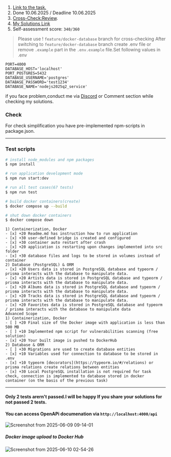 1. [Link to the task.](https://github.com/AlreadyBored/nodejs-assignments/blob/main/assignments/containerization-database-orm/assignment.md)
2. Done 10.06.2025 / Deadline 10.06.2025
3. [Cross-Check:Review](https://github.com/AlreadyBored/nodejs-assignments/blob/main/assignments/containerization-database-orm/score.md).
4. [My Solutions Link](https://github.com/asadbekiv/nodejs2025Q2-service)
5. Self-assessment score: `340/360`

> Please use ! `feature/docker-database` branch for cross-checking
After switching to `feature/docker-database` branch create .env file  or remove `.example`  part in the `.env.example` file.Set following values in .env

```
PORT=4000
DATABASE_HOST='localhost'
PORT_POSTGRES=5432
DATABASE_USERNAME='postgres'
DATABASE_PASSWORD='test1234'
DATABASE_NAME='nodejs2025q2_service'
```

if you face problem,conduct me via [Discord](https://discord.com/users/123456789012345678) or Comment section while checking my solutions.


### **Check**
For check simplification you have pre-implemented npm-scripts in package.json.

---

### Test scripts

```bash
# install node_modules and npm packages
$ npm install

# run application development mode
$ npm run start:dev

# run all test cases(67 tests)
$ npm run test

# build docker containers(create)
$ docker compose up --build

# shut down docker containers
$ docker compose down
```
```
1) Containerization, Docker
- [x] +20 Readme.md has instruction how to run application
- [x] +30 user-defined bridge is created and configured
- [x] +30 container auto restart after crash
- [x] +20 application is restarting upon changes implemented into src folder
- [x] +30 database files and logs to be stored in volumes instead of container
2) Database (PostgreSQL) & ORM
- [x] +20 Users data is stored in PostgreSQL database and typeorm / prisma interacts with the database to manipulate data.
- [x] +20 Artists data is stored in PostgreSQL database and typeorm / prisma interacts with the database to manipulate data.
- [x] +20 Albums data is stored in PostgreSQL database and typeorm / prisma interacts with the database to manipulate data.
- [x] +20 Tracks data is stored in PostgreSQL database and typeorm / prisma interacts with the database to manipulate data.
- [x] +20 Favorites data is stored in PostgreSQL database and typeorm / prisma interacts with the database to manipulate data
Advanced Scope
1) Containerization, Docker
- [ ] +20 Final size of the Docker image with application is less than 500 MB
- [ ] +10 Implemented npm script for vulnerabilities scanning (free solution)
- [x] +20 Your built image is pushed to DockerHub
2) Database & ORM
- [ ] +30 Migrations are used to create database entities
- [x] +10 Variables used for connection to database to be stored in .env
- [x] +10 typeorm [decorators](https://typeorm.io/#/relations) or prisma relations create relations between entities
- [x] +30 Local PostgreSQL installation is not required for task check, connection is implemented to database stored in docker container (on the basis of the previous task)
```

---
#### Only 2 tests arern't passed.I will be happy If you share your solutions for not passed 2 tests.
#### You can access OpenAPi documenation via `http://localhost:4000/api`
![Screenshot from 2025-06-09 09-14-01](https://github.com/user-attachments/assets/65128610-0334-4379-997a-5ed95cd818be)

##### Docker image upload to Docker Hub
![Screenshot from 2025-06-10 02-54-26](https://github.com/user-attachments/assets/1bab3dc6-1ff7-4160-b544-0985d30bb074)



